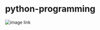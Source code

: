 # python-programming

![image link](http://139.162.35.49/image/python-programming/coffeeghost-q-in-py_20160426.png)
